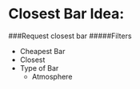 # Closest Bar Idea:

###Request closest bar
#####Filters
- Cheapest Bar
- Closest
- Type of Bar
  - Atmosphere